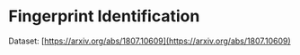 # Fingerprint Identification
Dataset: [https://arxiv.org/abs/1807.10609](https://arxiv.org/abs/1807.10609)
